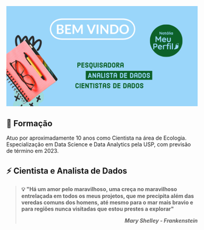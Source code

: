 <p align="center">
  <img src="https://github.com/nfreitas1990/nfreitas1990/blob/main/Projeto_AdobeExpress.png" />
</p>

## 🧪 **Formação** 
Atuo por aproximadamente 10 anos como Cientista na área de Ecologia. 
Especialização em Data Science e Data Analytics pela USP, com previsão de término em 2023.

## ⚡ **Cientista e Analista de Dados**   













>#### :bulb: "Há um amor pelo maravilhoso, uma creça no maravilhoso entrelaçada em todos os meus projetos, que me precipita além das veredas comuns dos homens, até mesmo para o mar mais bravio e para regiões nunca visitadas que estou prestes a explorar"                                                                                       <p align="right">_Mary Shelley - Frankenstein_ </p>
